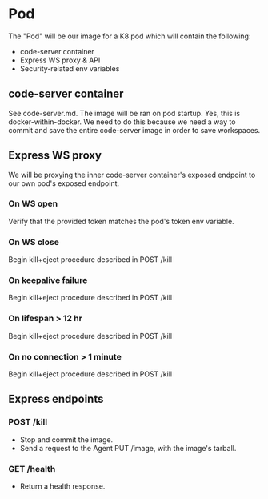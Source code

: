# Pod
The "Pod" will be our image for a K8 pod which will contain the following:
- code-server container
- Express WS proxy & API
- Security-related env variables
## code-server container
See code-server.md. The image will be ran on pod startup. Yes, this is docker-within-docker. We need to do this because we need a way to commit and save the entire code-server image in order to save workspaces.
## Express WS proxy
We will be proxying the inner code-server container's exposed endpoint to our own pod's exposed endpoint.
### On WS open
Verify that the provided token matches the pod's token env variable. 
### On WS close
Begin kill+eject procedure described in POST /kill
### On keepalive failure
Begin kill+eject procedure described in POST /kill
### On lifespan > 12 hr
Begin kill+eject procedure described in POST /kill
### On no connection > 1 minute
Begin kill+eject procedure described in POST /kill
## Express endpoints
### POST /kill
- Stop and commit the image.
- Send a request to the Agent PUT /image, with the image's tarball.
### GET /health
- Return a health response.